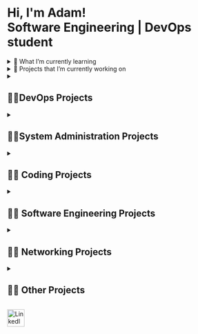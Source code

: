 <h1>Hi, I'm Adam! <br/> Software Engineering | DevOps student</a> </h1>

<details>
<summary>🌱 What I’m currently learning </summary>

  - <b> DevOps </b>
  - <b> :cloud: Virtualization and cloud services </b>
  - <b> Administration of MySQL and NoSQL database systems </b>
  - <b> Unity engine </b>
  - <b> Formal languages and compilers </b>

</details>

<details>
<summary>🔭 Projects that I’m currently working on</summary>
  
  - <b> IBM Full Stack Cloud Developer Professional Certificate </b>
  - <b> IBM DevOps and Software Engineering Professional Certificate </b>
  - <b> Virtualization and Containerization Deployment and Management </b>
  - <b> 2D shooter </b>
  - <b> 3D shooter </b>
  - <b> 2D platformer </b>
  - <b> 3D platformer </b>
  - <b> Web app architecture using ITIL framework </b>

</details>

<details>
<summary><h2>👨‍💻DevOps Projects</h2></summary>

  - <b> [MySQL & Docker & Python](https://github.com/AdamLnenicka/ADS1)</b>
  - <b> [Guestbook app build and deployment (Kubernetes & OpenShift)](https://github.com/AdamLnenicka/kubernetes1)</b>  
  - <b> [AI-powered web application for analyzing customer feedback (python)](https://github.com/AdamLnenicka/py1)</b>

</details>

<details>
<summary><h2>👨‍💻System Administration Projects</h2></summary>
  
  - <b> :cloud: [Virtualization and Containerization Deployment and Management](https://github.com/AdamLnenicka/AVS)[in progress] </b>
  
  - <b> :window: [Documentation and solution for Web inc (organization with 50 employees) - domain + windows server configuration ](https://github.com/AdamLnenicka/win1) </b>
  
  - <b> :penguin: [Debian Servers x Ubuntu client configuration](https://github.com/AdamLnenicka/lin1) </b>

</details>

<details>
<summary><h2>👨‍💻 Coding Projects</h2></summary>

- <b> :space_invader: [Render chain and shader programming, implementation of GPU](https://github.com/AdamLnenicka/IZG) (in c) </b>

- <b> :envelope: [Post office - Semaphores in Process Synchronization ](https://github.com/AdamLnenicka/semaphors) (in c)</b>

- <b> [Spreadsheet Processor](https://github.com/AdamLnenicka/izp) (in c)</b>

- <b> [Tabular data Manipulator](https://github.com/AdamLnenicka/izp2) (in c)</b>

- <b> :snake: [Python Scripts](https://github.com/AdamLnenicka/isj) </b>

- <b> :shell: [WEDI - File Editing and Tracking Utility](https://github.com/AdamLnenicka/WEDI) (in shell)</b>

- <b> [Stock exchange Tradelog](https://github.com/AdamLnenicka/ios1) (in shell)</b>

- <b> :wrench: [VHDL programming](https://github.com/AdamLnenicka/vhdl) </b>

- <b> :blue_book: [SQL - bookstore](https://github.com/AdamLnenicka/SQL-bookstore) </b>

- <b> :beer: [SQL - brewery](https://github.com/AdamLnenicka/SQL-brewery) </b>

</details>

<details>
<summary><h2>👨‍💻 Software Engineering Projects</h2></summary>
  
  - <b> :car: [Web App for car servicing](https://github.com/AdamLnenicka/servis) (python + flask)</b>

  - <b> :moneybag: [Diagram design for online marketplace](https://github.com/AdamLnenicka/marketplace) (enterprise architect) </b>

</details>

<details>
<summary><h2>👨‍💻 Networking Projects</h2></summary>

  CCNA - Networks :white_check_mark:
  
  CCNA2 – Switching, Routing and Wireless Essentials :white_check_mark:

  - <b> :signal_strength: [IPv4 dynamic routing](https://github.com/AdamLnenicka/ipv4routing) </b>

  - <b> :signal_strength: [IPv6 dynamic routing](https://github.com/AdamLnenicka/ipv6routing) </b>

  - <b> :signal_strength: [DHCPv4, Stateless DHCPv6, Statefull DHCPv6](https://github.com/AdamLnenicka/dhcpv4-6) </b>

  - <b> :signal_strength: [HSRP](https://github.com/AdamLnenicka/hsrp) </b>

  - <b> :signal_strength: [STP + etherchannel](https://github.com/AdamLnenicka/stp-eth) </b>

  - <b> :signal_strength: [Vlan security, dhcp snooping](https://github.com/AdamLnenicka/snooping) </b>

  - <b> :signal_strength: [ACL (Access control list)](https://github.com/AdamLnenicka/ACL) </b>

</details>
  
<details>
<summary><h2>👨‍💻 Other Projects</h2></summary>

- <b> [Integrated Cybersecurity Framework for Educational Institutions](https://github.com/AdamLnenicka/ZKB) [in progress]</b>

- <b> :electric_plug: [Electric circuit protocol made with matlab](https://github.com/AdamLnenicka/IEL) </b>

- <b> [ITIL framework for Food delivery Web app](https://github.com/AdamLnenicka/ITIL) [in progress]</b>

</details>

<a href="https://www.linkedin.com/in/adam-ln%C4%9Bni%C4%8Dka-9221b22b8/" target="_blank"><img src="https://upload.wikimedia.org/wikipedia/commons/thumb/c/ca/LinkedIn_logo_initials.png/600px-LinkedIn_logo_initials.png" alt="LinkedIn" width="40" height="40"></a>

